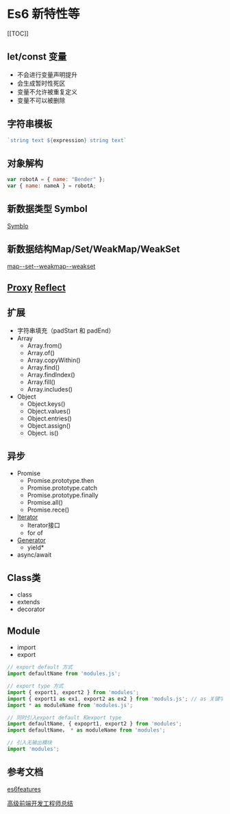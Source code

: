 # Es6 新特性等

[[TOC]]

## let/const 变量
+ 不会进行变量声明提升
+ 会生成暂时性死区
+ 变量不允许被重复定义
+ 变量不可以被删除

## 字符串模板
```js
`string text ${expression} string text`
```

## 对象解构
```js
var robotA = { name: "Bender" };
var { name: nameA } = robotA;
```

## 新数据类型 Symbol
[Symblo](https://zhuanlan.zhihu.com/p/136737426)

## 新数据结构Map/Set/WeakMap/WeakSet
[map--set--weakmap--weakset](https://github.com/lukehoban/es6features#map--set--weakmap--weakset)

## [Proxy](https://github.com/lukehoban/es6features#proxies)  [Reflect](https://www.cnblogs.com/zczhangcui/p/6486582.html)

## 扩展
+ 字符串填充（padStart 和 padEnd）
+ Array
    - Array.from()
    - Array.of()
    - Array.copyWithin()
    - Array.find()
    - Array.findIndex()
    - Array.fill()
    - Array.includes()
+ Object
  - Object.keys()
  - Object.values()
  - Object.entries()
  - Object.assign()
  - Object. is()

## 异步
+ Promise
    - Promise.prototype.then
    - Promise.prototype.catch
    - Promise.prototype.finally
    - Promise.all()
    - Promise.rece()
+ [Iterator](https://github.com/lukehoban/es6features#iterators--forof)
    - Iterator接口
    - for of
+ [Generator](https://github.com/lukehoban/es6features#generators)
    - yield*
+ async/await

## Class类
+ class
+ extends
+ decorator

## Module
+ import
+ export
```js
// export default 方式
import defaultName from 'modules.js';

// export type 方式
import { export1, export2 } from 'modules';
import { export1 as ex1, export2 as ex2 } from 'moduls.js'; // as 关键字
import * as moduleName from 'modules.js';

// 同时引入export default 和export type
import defaultName, { expoprt1, export2 } from 'modules';
import defaultName， * as moduleName from 'modules';

// 引入无输出模块
import 'modules';
```

## 参考文档 
[es6features](https://github.com/lukehoban/es6features)

[高级前端开发工程师总结](https://zhuanlan.zhihu.com/p/87699079)
 



